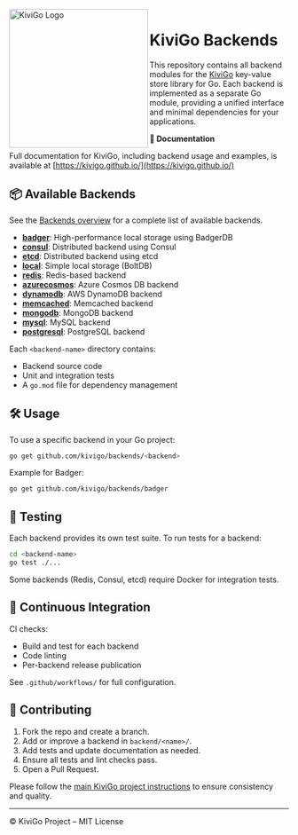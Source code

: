 <img align="left" width="250"  src="https://kivigo.github.io/img/logo-kivigo.png" alt="KiviGo Logo" />

# KiviGo Backends

This repository contains all backend modules for the [KiviGo](https://github.com/kivigo/kivigo) key-value store library for Go. Each backend is implemented as a separate Go module, providing a unified interface and minimal dependencies for your applications.

**📄 Documentation**

Full documentation for KiviGo, including backend usage and examples, is available at [https://kivigo.github.io/](https://kivigo.github.io/)

## 📦 Available Backends

See the [Backends overview](https://kivigo.github.io/docs/backends/overview) for a complete list of available backends.

- **[badger](https://kivigo.github.io/kivigo/docs/backends/badger)**: High-performance local storage using BadgerDB
- **[consul](https://kivigo.github.io/kivigo/docs/backends/consul)**: Distributed backend using Consul
- **[etcd](https://kivigo.github.io/kivigo/docs/backends/etcd)**: Distributed backend using etcd
- **[local](https://kivigo.github.io/kivigo/docs/backends/local)**: Simple local storage (BoltDB)
- **[redis](https://kivigo.github.io/kivigo/docs/backends/redis)**: Redis-based backend
- **[azurecosmos](https://kivigo.github.io/kivigo/docs/backends/azurecosmos)**: Azure Cosmos DB backend
- **[dynamodb](https://kivigo.github.io/kivigo/docs/backends/dynamodb)**: AWS DynamoDB backend
- **[memcached](https://kivigo.github.io/kivigo/docs/backends/memcached)**: Memcached backend
- **[mongodb](https://kivigo.github.io/kivigo/docs/backends/mongodb)**: MongoDB backend
- **[mysql](https://kivigo.github.io/kivigo/docs/backends/mysql)**: MySQL backend
- **[postgresql](https://kivigo.github.io/kivigo/docs/backends/postgresql)**: PostgreSQL backend

Each `<backend-name>` directory contains:

- Backend source code
- Unit and integration tests
- A `go.mod` file for dependency management

## 🛠️ Usage

To use a specific backend in your Go project:

```bash
go get github.com/kivigo/backends/<backend>
```

Example for Badger:

```bash
go get github.com/kivigo/backends/badger
```

## 🧪 Testing

Each backend provides its own test suite. To run tests for a backend:

```bash
cd <backend-name>
go test ./...
```

Some backends (Redis, Consul, etcd) require Docker for integration tests.

## 🤖 Continuous Integration

CI checks:

- Build and test for each backend
- Code linting
- Per-backend release publication

See `.github/workflows/` for full configuration.

## 🤝 Contributing

1. Fork the repo and create a branch.
2. Add or improve a backend in `backend/<name>/`.
3. Add tests and update documentation as needed.
4. Ensure all tests and lint checks pass.
5. Open a Pull Request.

Please follow the [main KiviGo project instructions](https://github.com/kivigo/) to ensure consistency and quality.

---

© KiviGo Project – MIT License
